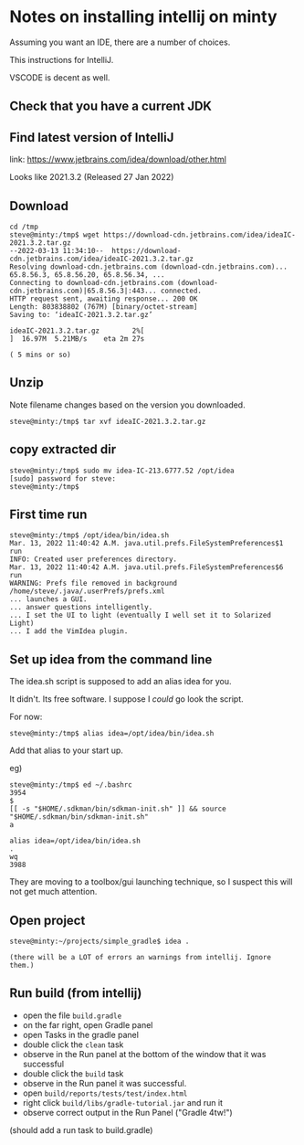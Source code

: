 # Notes on installing intellij on minty

Assuming you want an IDE, there are a number of choices.

This instructions for IntelliJ.

VSCODE is decent as well.


## Check that you have a current JDK

## Find latest version of IntelliJ

link: https://www.jetbrains.com/idea/download/other.html

Looks like 2021.3.2 (Released 27 Jan 2022)

## Download

```
cd /tmp
steve@minty:/tmp$ wget https://download-cdn.jetbrains.com/idea/ideaIC-2021.3.2.tar.gz
--2022-03-13 11:34:10--  https://download-cdn.jetbrains.com/idea/ideaIC-2021.3.2.tar.gz
Resolving download-cdn.jetbrains.com (download-cdn.jetbrains.com)... 65.8.56.3, 65.8.56.20, 65.8.56.34, ...
Connecting to download-cdn.jetbrains.com (download-cdn.jetbrains.com)|65.8.56.3|:443... connected.
HTTP request sent, awaiting response... 200 OK
Length: 803838802 (767M) [binary/octet-stream]
Saving to: ‘ideaIC-2021.3.2.tar.gz’

ideaIC-2021.3.2.tar.gz        2%[                                            ]  16.97M  5.21MB/s    eta 2m 27s 

( 5 mins or so)

```
## Unzip

Note filename changes based on the version you downloaded.

```
steve@minty:/tmp$ tar xvf ideaIC-2021.3.2.tar.gz 
```

## copy extracted dir

```
steve@minty:/tmp$ sudo mv idea-IC-213.6777.52 /opt/idea
[sudo] password for steve: 
steve@minty:/tmp$ 
```

## First time run

```
steve@minty:/tmp$ /opt/idea/bin/idea.sh
Mar. 13, 2022 11:40:42 A.M. java.util.prefs.FileSystemPreferences$1 run
INFO: Created user preferences directory.
Mar. 13, 2022 11:40:42 A.M. java.util.prefs.FileSystemPreferences$6 run
WARNING: Prefs file removed in background /home/steve/.java/.userPrefs/prefs.xml
... launches a GUI.
... answer questions intelligently.
... I set the UI to light (eventually I well set it to Solarized Light)
... I add the VimIdea plugin.

```

## Set up idea from the command line

The idea.sh script is supposed to add an alias idea for you.

It didn't. Its free software. I suppose I _could_ go look the script.


For now:


```
steve@minty:/tmp$ alias idea=/opt/idea/bin/idea.sh
```

Add that alias to your start up.

eg)

```
steve@minty:/tmp$ ed ~/.bashrc
3954
$
[[ -s "$HOME/.sdkman/bin/sdkman-init.sh" ]] && source "$HOME/.sdkman/bin/sdkman-init.sh"
a

alias idea=/opt/idea/bin/idea.sh
.
wq
3988

```

They are moving to a toolbox/gui launching technique, so I suspect this will not get much attention.


## Open project

```
steve@minty:~/projects/simple_gradle$ idea .

(there will be a LOT of errors an warnings from intellij. Ignore them.)
```

## Run build (from intellij)

* open the file `build.gradle`
* on the far right, open Gradle panel
* open Tasks in the gradle panel
* double click the `clean` task
* observe in the Run panel at the bottom of the window that it was successful
* double click the `build` task
* observe in the Run panel it was successful.
* open `build/reports/tests/test/index.html`
* right click `build/libs/gradle-tutorial.jar` and run it
* observe correct output in the Run Panel ("Gradle 4tw!")

(should add a run task to build.gradle)


